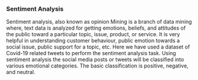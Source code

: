 ### Sentiment Analysis
Sentiment analysis, also known as opinion Mining is a branch of data mining where, text data is analyzed for getting emotions, beliefs, and attitudes of the public toward a particular topic, issue, product, or service. It is very helpful in understanding customer behaviour, public emotion towards a social issue, public support for a topic, etc. Here we have used a dataset of Covid-19 related tweets to perform the sentiment analysis task. Using sentiment analysis the social media posts or tweets will be classified into various emotional categories. The basic classification is positive, negative, and neutral.
